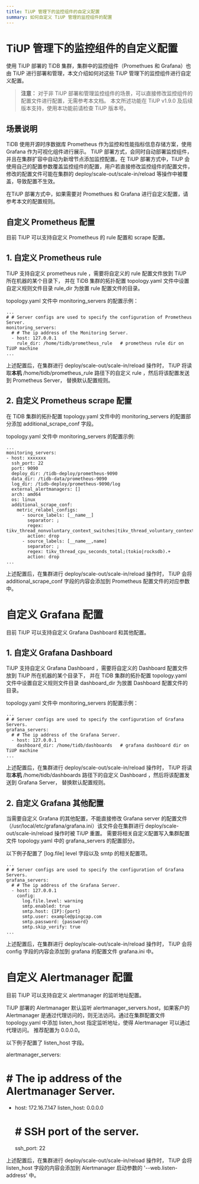 ```yaml
---
title: TiUP 管理下的监控组件的自定义配置
summary: 如何自定义 TiUP 管理的监控组件的配置
---
```


# TiUP 管理下的监控组件的自定义配置

使用 TiUP 部署的 TiDB 集群，集群中的监控组件（Promethues 和 Grafana）也由 TiUP 进行部署和管理，本文介绍如何对这些 TiUP 管理下的监控组件进行自定义配置。 
> **注意：**
> 对于非 TiUP 部署和管理监控组件的场景，可以直接修改监控组件的配置文件进行配置，无需参考本文档。
> 本文所述功能在 TiUP v1.9.0 及后续版本支持，使用本功能前请检查 TiUP 版本号。

## 场景说明

 TiDB 使用开源时序数据库 Prometheus 作为监控和性能指标信息存储方案，使用 Grafana 作为可视化组件进行展示。
 TiUP 部署方式，会同时自动部署监控组件，并且在集群扩容中自动为新增节点添加监控配置。在 TiUP 部署方式中，TiUP 会使用自己的配置参数覆盖监控组件的配置，用户若直接修改监控组件的配置文件，修改的配置文件可能在集群的 deploy/scale-out/scale-in/reload 等操作中被覆盖，导致配置不生效。
 
 在TiUP 部署方式中，如果需要对 Promethues 和 Grafana 进行自定义配置，请参考本文的配置规则。

## 自定义 Prometheus 配置

目前 TiUP 可以支持自定义 Prometheus 的 rule 配置和 scrape 配置。

## 1. 自定义 Prometheus rule
TiUP 支持自定义 prometheus rule ，需要将自定义的 rule 配置文件放到 TiUP 所在机器的某个目录下， 并在 TiDB 集群的拓扑配置 topology.yaml 文件中设置自定义规则文件目录 rule_dir 为放置 rule 配置文件的目录。 

topology.yaml 文件中 monitoring_servers 的配置示例：

```
...
# # Server configs are used to specify the configuration of Prometheus Server.
monitoring_servers:
  # # The ip address of the Monitoring Server.
  - host: 127.0.0.1
    rule_dir: /home/tidb/prometheus_rule   # prometheus rule dir on TiUP machine
...
```

上述配置后，在集群进行 deploy/scale-out/scale-in/reload 操作时， TiUP 将读取**本机** /home/tidb/prometheus_rule 路径下的自定义 rule ，然后将该配置发送到 Prometheus Server， 替换默认配置规则。


## 2. 自定义 Prometheus scrape 配置

在 TiDB 集群的拓扑配置 topology.yaml 文件中的 monitoring_servers 的配置部分添加 additional_scrape_conf 字段。

topology.yaml 文件中 monitoring_servers 的配置示例:
```
...
monitoring_servers:
- host: xxxxxxx
  ssh_port: 22
  port: 9090
  deploy_dir: /tidb-deploy/prometheus-9090
  data_dir: /tidb-data/prometheus-9090
  log_dir: /tidb-deploy/prometheus-9090/log
  external_alertmanagers: []
  arch: amd64
  os: linux
  additional_scrape_conf: 
    metric_relabel_configs:
      - source_labels: [__name__]
        separator: ;
        regex: tikv_thread_nonvoluntary_context_switches|tikv_thread_voluntary_context_switches|tikv_threads_io_bytes_total
        action: drop
      - source_labels: [__name__,name]
        separator: ;
        regex: tikv_thread_cpu_seconds_total;(tokio|rocksdb).+
        action: drop
...
```
上述配置后，在集群进行 deploy/scale-out/scale-in/reload 操作时， TiUP 会将 additional_scrape_conf 字段的内容会添加到 Prometheus 配置文件的对应参数中。

# 自定义 Grafana 配置

目前 TiUP 可以支持自定义 Grafana Dashboard 和其他配置。

## 1. 自定义 Grafana Dashboard

TiUP 支持自定义 Grafana Dashboard ，需要将自定义的 Dashboard 配置文件放到 TiUP 所在机器的某个目录下， 并在 TiDB 集群的拓扑配置 topology.yaml 文件中设置自定义规则文件目录 dashboard_dir 为放置 Dashboard 配置文件的目录。 

topology.yaml 文件中 monitoring_servers 的配置示例：

```
...
# # Server configs are used to specify the configuration of Grafana Servers.  
grafana_servers:
  # # The ip address of the Grafana Server.
  - host: 127.0.0.1
    dashboard_dir: /home/tidb/dashboards   # grafana dashboard dir on TiUP machine
...
```
上述配置后，在集群进行 deploy/scale-out/scale-in/reload 操作时， TiUP 将读取**本机** /home/tidb/dashboards 路径下的自定义 Dashboard ，然后将该配置发送到 Grafana Server， 替换默认配置规则。

## 2. 自定义 Grafana 其他配置

当需要自定义 Grafana 的其他配置，不能直接修改 Grafana server 的配置文件（/usr/local/etc/grafana/grafana.ini）该文件会在集群进行 deploy/scale-out/scale-in/reload 操作时被 TiUP 重置。 需要将相关自定义配置写入集群配置文件 topology.yaml 中的 grafana_servers 的配置部分。

以下例子配置了 [log.file] level 字段以及 smtp 的相关配置项。

```
...
# # Server configs are used to specify the configuration of Grafana Servers.  
grafana_servers:
  # # The ip address of the Grafana Server.
  - host: 127.0.0.1
    config:
      log.file.level: warning
      smtp.enabled: true
      smtp.host: {IP}:{port}
      smtp.user: example@pingcap.com
      smtp.password: {password}
      smtp.skip_verify: true
...
```
上述配置后，在集群进行 deploy/scale-out/scale-in/reload 操作时， TiUP 会将 config 字段的内容会添加到 grafana 的配置文件 grafana.ini 中。

# 自定义 Alertmanager 配置

目前 TiUP 可以支持自定义 alertmanager 的监听地址配置。

TiUP 部署的 Alertmanager 默认监听 alertmanager_servers.host，如果客户的 Alertmanager 是通过代理访问的，则无法访问。通过在集群配置文件 topology.yaml 中添加 listen_host 指定监听地址，使得 Alertmanager 可以通过代理访问。 推荐配置为 0.0.0.0。 

以下例子配置了 listen_host 字段。

alertmanager_servers:
  # # The ip address of the Alertmanager Server.
  - host: 172.16.7.147
    listen_host: 0.0.0.0
    # # SSH port of the server.
    ssh_port: 22

上述配置后，在集群进行 deploy/scale-out/scale-in/reload 操作时， TiUP 会将 listen_host 字段的内容会添加到 Alertmanager 启动参数的 '--web.listen-address' 中。